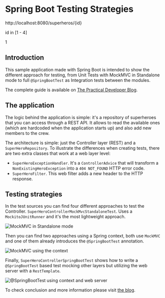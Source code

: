 # Spring Boot Testing Strategies

http://localhost:8080/superheros/{id}

id in [1 - 4]

1

## Introduction

This sample application made with Spring Boot is intended to show the different approach for testing, from Unit Tests with MockMVC in Standalone mode to full `@SpringBootTest` as Integration tests between the modules.

The complete guide is available on [The Practical Developer Blog](https://thepracticaldeveloper.com/2017/07/31/guide-spring-boot-controller-tests/).

## The application

The logic behind the application is simple: it's a repository of superheroes that you can access through a REST API. It allows to read the available ones (which are hardcoded when the application starts up) and also add new members to the crew.

The architecture is simple: just the Controller layer (REST) and a `SuperHeroRepository`. To illustrate the differences when creating tests, there are two extra classes that work at a web layer level:

* `SuperHeroExceptionHandler`. It's a `ControllerAdvice` that will transform a `NonExistingHeroException` into a `404 NOT_FOUND` HTTP error code.
* `SuperHeroFilter`. This web filter adds a new header to the HTTP response. 

## Testing strategies

In the test sources you can find four different approaches to test the Controller. `SuperHeroControllerMockMvcStandaloneTest`. Uses a `MockitoJUnitRunner` and it's the most lightweight approach.

![MockMVC in Standalone mode](images/tests_mockmvc_wm.png)

Then you can find two approaches using a Spring context, both use `MockMVC` and one of them already introduces the `@SpringBootTest` annotation.

![MockMVC using the context](images/tests_mockmvc_with_context_wm.png)

Finally, `SuperHeroControllerSpringBootTest` shows how to write a `@SpringBootTest` based test mocking other layers but utilizing the web server with a `RestTemplate`. 

![@SpringBootTest using context and web server](images/tests_springboot_wm.png)

To check conclusion and more information please visit [the blog](https://thepracticaldeveloper.com/2017/07/31/guide-spring-boot-controller-tests/).
